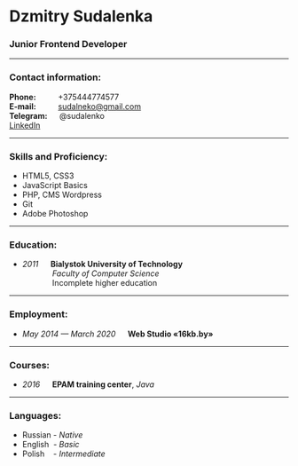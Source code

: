 # Dzmitry Sudalenka
### Junior Frontend Developer

---

### Contact information:

**Phone:** &emsp;&emsp;&nbsp; +375444774577  
**E-mail:** &emsp;&emsp;&nbsp; sudalneko@gmail.com  
**Telegram:** &emsp; @sudalenko  
[LinkedIn](https://www.linkedin.com/in/dzmitry-sudalenka/)  

---

### Skills and Proficiency:

- HTML5, CSS3
- JavaScript Basics
- PHP, CMS Wordpress
- Git
- Adobe Photoshop

---

### Education:

- *2011* &emsp; **Bialystok University of Technology**  
&emsp;&emsp;&emsp;&nbsp;&nbsp; *Faculty of Computer Science*  
&emsp;&emsp;&emsp;&nbsp;&nbsp; Incomplete higher education

---

### Employment:

- *May 2014 — March 2020* &emsp; **Web Studio «16kb.by»**

---

### Courses:

- *2016* &emsp; **EPAM training center**, *Java*

---

### Languages:

- Russian - *Native*
- English &nbsp;- *Basic*
- Polish &nbsp;&nbsp; - *Intermediate*
